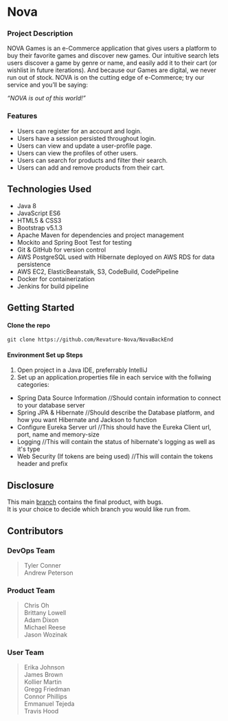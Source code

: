 # Nova

### Project Description
  NOVA Games is an e-Commerce application that gives users a platform to buy their favorite games and discover new games. Our intuitive search lets users discover a game by genre or name, and easily add it to their cart (or wishlist in future iterations). And because our Games are digital, we never run out of stock. NOVA is on the cutting edge of e-Commerce; try our service and you’ll be saying:
  
*“NOVA is out of this world!”*


### Features
* Users can register for an account and login.
* Users have a session persisted throughout login.
* Users can view and update a user-profile page.
* Users can view the profiles of other users.
* Users can search for products and filter their search.
* Users can add and remove products from their cart.

## Technologies Used
* Java 8 
* JavaScript ES6
* HTML5 & CSS3 
* Bootstrap v5.1.3
* Apache Maven for dependencies and project management
* Mockito and Spring Boot Test for testing
* Git & GitHub for version control
* AWS PostgreSQL used with Hibernate deployed on AWS RDS for data persistence
* AWS EC2, ElasticBeanstalk, S3, CodeBuild, CodePipeline
* Docker for containerization
* Jenkins for build pipeline

## Getting Started

#### Clone the repo
```git clone https://github.com/Revature-Nova/NovaBackEnd```

#### Environment Set up Steps
1. Open project in a Java IDE, preferrably IntelliJ
2. Set up an application.properties file in each service with the follwing categories:
  * Spring Data Source Information //Should contain information to connect to your database server
  * Spring JPA & Hibernate //Should describe the Database platform, and how you want Hibernate and Jackson to function
  * Configure Eureka Server url //This should have the Eureka Client url, port, name and memory-size
  * Logging //This will contain the status of hibernate's logging as well as it's type
  * Web Security (If tokens are being used) //This will contain the tokens header and prefix 

## Disclosure
This main [branch](https://github.com/Revature-Nova/NovaBackEnd/tree/main) contains the final product, with bugs. <br />
It is your choice to decide which branch you would like run from.

## Contributors
### DevOps Team
> Tyler Conner <br/>
Andrew Peterson
### Product Team
>Chris Oh <br/>
Brittany Lowell <br/>
Adam Dixon <br/>
Michael Reese <br/>
Jason Wozinak <br/>
### User Team
> Erika Johnson <br />
James Brown <br />
Kollier Martin <br />
Gregg Friedman <br />
Connor Phillips <br />
Emmanuel Tejeda <br />
Travis Hood 

